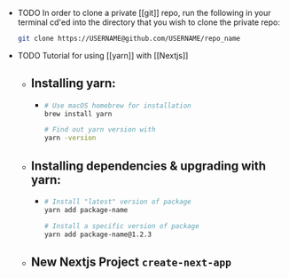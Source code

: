 - TODO In order to clone a private [[git]] repo, run the following in your terminal cd'ed into the directory that you wish to clone the private repo:
  ```bash
  git clone https://USERNAME@github.com/USERNAME/repo_name
  ````
- TODO Tutorial for using [[yarn]] with [[Nextjs]]
	- ## Installing yarn:
		-
		  ```bash
		  # Use macOS homebrew for installation
		  brew install yarn
		  
		  # Find out yarn version with
		  yarn -version
		  ```
	- ## Installing dependencies & upgrading with yarn:
		-
		  ```bash
		  # Install "latest" version of package
		  yarn add package-name
		  
		  # Install a specific version of package
		  yarn add package-name@1.2.3
		  ```
	- ## New Nextjs Project `create-next-app`